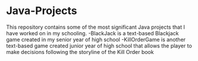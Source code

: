 # Java-Projects

This repository contains some of the most significant Java projects that I have worked on in my schooling.
  -BlackJack is a text-based Blackjack game created in my senior year of high school
  -KillOrderGame is another text-based game created junior year of high school that allows the player to make decisions following the
      storyline of the Kill Order book
